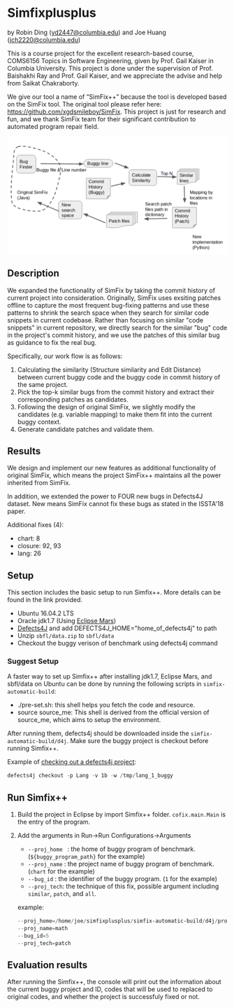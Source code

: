 # Simfixplusplus
by Robin Ding (yd2447@columbia.edu) and Joe Huang (jch2220@columbia.edu)

This is a course project for the excellent research-based course, COMS6156 Topics in Software Engineering, given by Prof. Gail Kaiser in Columbia University. This project is done under the supervision of Prof. Baishakhi Ray and Prof. Gail Kaiser, and we appreciate the advise and help from Saikat Chakraborty.

We give our tool a name of “SimFix++” because the tool is developed based on the SimFix tool. The original tool please refer here: https://github.com/xgdsmileboy/SimFix. This project is just for research and fun, and we thank SimFix team for their significant contribution to automated program repair field.

![Simfix++ Diagram](https://github.com/Robin-Y-Ding/Simfixplusplus/blob/master/simfixpp_diagram.png)


## Description
We expanded the functionality of SimFix by taking the commit history of current project into consideration. Originally, SimFix uses exsiting patches offline to capture the most frequent bug-fixing patterns and use these patterns to shrink the search space when they search for similar code snippets in current codebase. Rather than focusing on similar "code snippets" in current repository, we directly search for the similar "bug" code in the project's commit history, and we use the patches of this similar bug as guidance to fix the real bug.

Specifically, our work flow is as follows:
1. Calculating the similarity (Structure similarity and Edit Distance) between current buggy code and the buggy code in commit history of the same project.
2. Pick the top-k similar bugs from the commit history and extract their corresponding patches as candidates.
3. Following the design of original SimFix, we slightly modify the candidates (e.g. variable mapping) to make them fit into the current buggy context.
4. Generate candidate patches and validate them.

## Results
We design and implement our new features as additional functionality of original SimFix, which means the project SimFix++ maintains all the power inherited from SimFix.

In addition, we extended the power to FOUR new bugs in Defects4J dataset. New means SimFix cannot fix these bugs as stated in the ISSTA'18 paper.

Additional fixes (4):

* chart: 8
* closure: 92, 93
* lang: 26


## Setup
This section includes the basic setup to run Simfix++. More details can be found in the link provided.
- Ubuntu 16.04.2 LTS
- Oracle jdk1.7 (Using [Eclipse Mars](https://www.eclipse.org/mars/))
- [Defects4J](https://github.com/rjust/defects4j) and add DEFECTS4J_HOME="home_of_defects4j" to path
- Unzip `sbfl/data.zip` to `sbfl/data`
- Checkout the buggy verison of benchmark using defects4j command

### Suggest Setup
A faster way to set up Simfix++ after installing jdk1.7, Eclipse Mars, and sbfl/data on Ubuntu can be done by running the following scripts in `simfix-automatic-build`:
- ./pre-set.sh: this shell helps you fetch the code and resource.
- source source_me: This shell is derived from the official version of source_me, which aims to setup the environment.

After running them, defects4j should be downloaded inside the `simfix-automatic-build/d4j`. Make sure the buggy project is checkout before running Simfix++.

Example of [checking out a defects4j project](https://people.cs.umass.edu/~rjust/defects4j/html_doc/d4j/d4j-checkout.html):
```powershell
defects4j checkout -p Lang -v 1b -w /tmp/lang_1_buggy
```

## Run Simfix++
1. Build the project in Eclipse by import Simfix++ folder. `cofix.main.Main` is the entry of the program.
2. Add the arguments in Run->Run Configurations->Arguments
	* `--proj_home ` : the home of buggy program of benchmark. (`${buggy_program_path}` for the example)
	* `--proj_name` : the project name of buggy program of benchmark. (`chart` for the example)
	* `--bug_id` : the identifier of the buggy program. (`1` for the example)
	* `--proj_tech`: the technique of this fix, possible argument including `similar`, `patch`, and `all`. 

	example:  
	```powershell
  	--proj_home=/home/joe/simfixplusplus/simfix-automatic-build/d4j/projects 
	--proj_name=math 
	--bug_id=5
	--proj_tech=patch
  	```
	
## Evaluation results
After running the Simfix++, the console will print out the information about the current buggy project and ID, codes that will be used to replaced to original codes, and whether the project is successfuly fixed or not.


